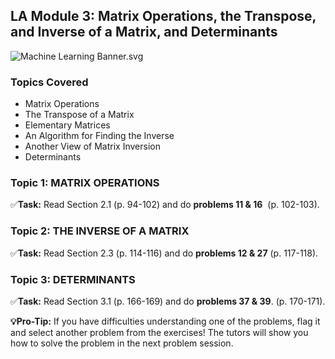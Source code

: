 LA Module 3: Matrix Operations, the Transpose, and Inverse of a Matrix, and Determinants
----------------------------------------------------------------------------------------

![Machine Learning Banner.svg](https://wustl-catalog.instructure.com/courses/254/files/25267/download)

### Topics Covered

*   Matrix Operations
*   The Transpose of a Matrix
*   Elementary Matrices
*   An Algorithm for Finding the Inverse
*   Another View of Matrix Inversion
*   Determinants

### Topic 1: MATRIX OPERATIONS

✅**Task:** Read Section 2.1 (p. 94-102) and do **problems 11 & 16**  (p. 102-103).

### Topic 2: THE INVERSE OF A MATRIX

✅**Task:** Read Section 2.3 (p. 114-116) and do **problems 12 & 27** (p. 117-118).

### Topic 3: DETERMINANTS

✅**Task:** Read Section 3.1 (p. 166-169) and do **problems 37 & 39**. (p. 170-171).

**💡Pro-Tip:** If you have difficulties understanding one of the problems, flag it and select another problem from the exercises! The tutors will show you how to solve the problem in the next problem session.